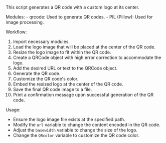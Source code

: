 This script generates a QR code with a custom logo at its center.

Modules:
    - qrcode: Used to generate QR codes.
    - PIL (Pillow): Used for image processing.

Workflow:
1. Import necessary modules.
2. Load the logo image that will be placed at the center of the QR code.
3. Resize the logo image to fit within the QR code.
4. Create a QRCode object with high error correction to accommodate the logo.
5. Add the desired URL or text to the QRCode object.
6. Generate the QR code.
7. Customize the QR code's color.
8. Embed the resized logo at the center of the QR code.
9. Save the final QR code image to a file.
10. Print a confirmation message upon successful generation of the QR code.

Usage:
- Ensure the logo image file exists at the specified path.
- Modify the `url` variable to change the content encoded in the QR code.
- Adjust the `basewidth` variable to change the size of the logo.
- Change the `QRcolor` variable to customize the QR code color.

